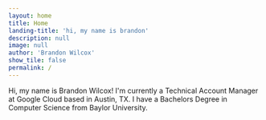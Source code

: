 ```yaml
---
layout: home
title: Home
landing-title: 'hi, my name is brandon'
description: null
image: null
author: 'Brandon Wilcox'
show_tile: false
permalink: /
---
```


Hi, my name is Brandon Wilcox! I'm currently a Technical Account Manager at Google Cloud based in Austin, TX. I have a Bachelors Degree in Computer Science from Baylor University. 

